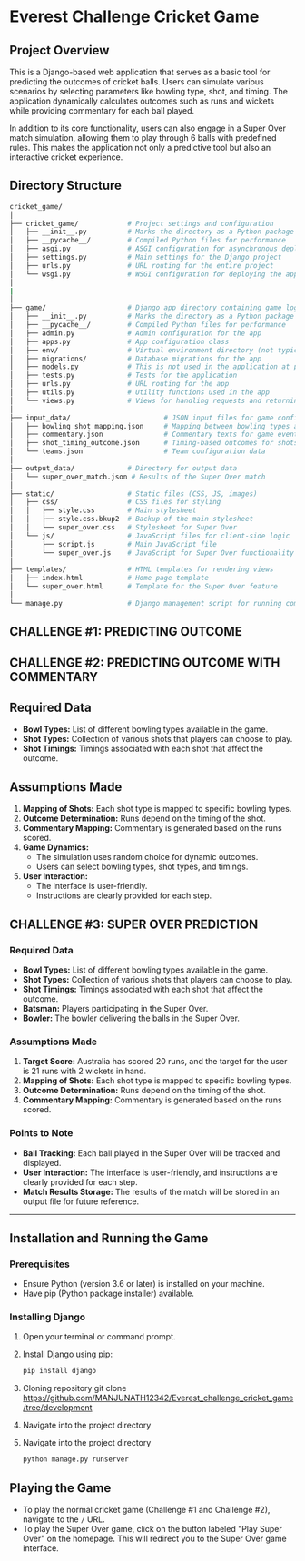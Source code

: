# Everest Challenge Cricket Game 
## Project Overview

This is a Django-based web application that serves as a basic tool for predicting the outcomes of cricket balls. Users can simulate various scenarios by selecting parameters like bowling type, shot, and timing. The application dynamically calculates outcomes such as runs and wickets while providing commentary for each ball played.

In addition to its core functionality, users can also engage in a Super Over match simulation, allowing them to play through 6 balls with predefined rules. This makes the application not only a predictive tool but also an interactive cricket experience.

## Directory Structure

```bash
cricket_game/
│
├── cricket_game/            # Project settings and configuration
│   ├── __init__.py          # Marks the directory as a Python package
│   ├── __pycache__/         # Compiled Python files for performance
│   ├── asgi.py              # ASGI configuration for asynchronous deployments
│   ├── settings.py          # Main settings for the Django project
│   ├── urls.py              # URL routing for the entire project
│   └── wsgi.py              # WSGI configuration for deploying the application
│
|
│
├── game/                    # Django app directory containing game logic
│   ├── __init__.py          # Marks the directory as a Python package
│   ├── __pycache__/         # Compiled Python files for performance
│   ├── admin.py             # Admin configuration for the app
│   ├── apps.py              # App configuration class
│   ├── env/                 # Virtual environment directory (not typically included in version control)
│   ├── migrations/          # Database migrations for the app
│   ├── models.py            # This is not used in the application at present as the game is generating the json file for the tracking of the super over match 
│   ├── tests.py             # Tests for the application
│   ├── urls.py              # URL routing for the app
│   ├── utils.py             # Utility functions used in the app
│   └── views.py             # Views for handling requests and returning responses
│
├── input_data/                       # JSON input files for game configuration
│   ├── bowling_shot_mapping.json     # Mapping between bowling types and shots
│   ├── commentary.json               # Commentary texts for game events
│   ├── shot_timing_outcome.json      # Timing-based outcomes for shots
│   └── teams.json                    # Team configuration data
│
├── output_data/             # Directory for output data
│   └── super_over_match.json # Results of the Super Over match
│
├── static/                  # Static files (CSS, JS, images)
│   ├── css/                 # CSS files for styling
│   │   ├── style.css        # Main stylesheet
│   │   ├── style.css.bkup2  # Backup of the main stylesheet
│   │   └── super_over.css   # Stylesheet for Super Over
│   └── js/                  # JavaScript files for client-side logic
│       ├── script.js        # Main JavaScript file
│       └── super_over.js    # JavaScript for Super Over functionality
│
├── templates/               # HTML templates for rendering views
│   ├── index.html           # Home page template
│   └── super_over.html      # Template for the Super Over feature
│
└── manage.py                # Django management script for running commands
```
## **CHALLENGE #1: PREDICTING OUTCOME**
## **CHALLENGE #2: PREDICTING OUTCOME WITH COMMENTARY**

## **Required Data**
- **Bowl Types:** List of different bowling types available in the game.
- **Shot Types:** Collection of various shots that players can choose to play.
- **Shot Timings:** Timings associated with each shot that affect the outcome.

## **Assumptions Made**
1. **Mapping of Shots:** Each shot type is mapped to specific bowling types.
2. **Outcome Determination:** Runs depend on the timing of the shot.
3. **Commentary Mapping:** Commentary is generated based on the runs scored.
4. **Game Dynamics:** 
   - The simulation uses random choice for dynamic outcomes.
   - Users can select bowling types, shot types, and timings.
5. **User Interaction:** 
   - The interface is user-friendly.
   - Instructions are clearly provided for each step.


## **CHALLENGE #3: SUPER OVER PREDICTION**

### **Required Data**
- **Bowl Types:** List of different bowling types available in the game.
- **Shot Types:** Collection of various shots that players can choose to play.
- **Shot Timings:** Timings associated with each shot that affect the outcome.
- **Batsman:** Players participating in the Super Over.
- **Bowler:** The bowler delivering the balls in the Super Over.

### **Assumptions Made**
1. **Target Score:** Australia has scored 20 runs, and the target for the user is 21 runs with 2 wickets in hand.
2. **Mapping of Shots:** Each shot type is mapped to specific bowling types.
3. **Outcome Determination:** Runs depend on the timing of the shot.
4. **Commentary Mapping:** Commentary is generated based on the runs scored.


### **Points to Note**
- **Ball Tracking:** Each ball played in the Super Over will be tracked and displayed.
- **User Interaction:** The interface is user-friendly, and instructions are clearly provided for each step.
- **Match Results Storage:** The results of the match will be stored in an output file for future reference.
-------------------------------------------------------------------------------------------------------------------------

## **Installation and Running the Game**

### **Prerequisites**
- Ensure Python (version 3.6 or later) is installed on your machine.
- Have pip (Python package installer) available.

### **Installing Django**
1. Open your terminal or command prompt.
2. Install Django using pip:
   ```bash
   pip install django
   ```
3. Cloning repository
   git clone https://github.com/MANJUNATH12342/Everest_challenge_cricket_game/tree/development
4. Navigate into the project directory
5. Navigate into the project directory
  
      ```bash
    python manage.py runserver
   ```
## **Playing the Game**

- To play the normal cricket game (Challenge #1 and Challenge #2), navigate to the `/` URL.
- To play the Super Over game, click on the button labeled "Play Super Over" on the homepage. This will redirect you to the Super Over game interface.
